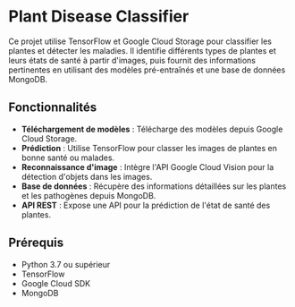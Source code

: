 # Plant Disease Classifier

Ce projet utilise TensorFlow et Google Cloud Storage pour classifier les plantes et détecter les maladies. Il identifie différents types de plantes et leurs états de santé à partir d'images, puis fournit des informations pertinentes en utilisant des modèles pré-entraînés et une base de données MongoDB.

## Fonctionnalités

- **Téléchargement de modèles** : Télécharge des modèles depuis Google Cloud Storage.
- **Prédiction** : Utilise TensorFlow pour classer les images de plantes en bonne santé ou malades.
- **Reconnaissance d'image** : Intègre l'API Google Cloud Vision pour la détection d'objets dans les images.
- **Base de données** : Récupère des informations détaillées sur les plantes et les pathogènes depuis MongoDB.
- **API REST** : Expose une API pour la prédiction de l'état de santé des plantes.

## Prérequis

- Python 3.7 ou supérieur
- TensorFlow
- Google Cloud SDK
- MongoDB
